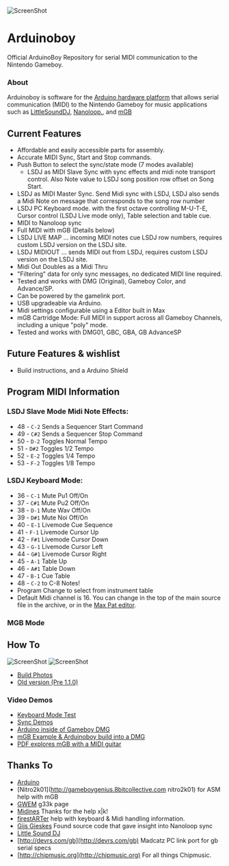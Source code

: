![ScreenShot](http://trash80.net/arduinoboy/aboy1_2_0.jpg)

# Arduinoboy
Official ArduinoBoy Repository for serial MIDI communication to the Nintendo Gameboy.

### About 
Arduinoboy is software for the [Arduino hardware platform](http://arduino.cc) that allows serial communication (MIDI) to the Nintendo Gameboy for music applications such as [LittleSoundDJ](http://littlesounddj.com), [Nanoloop.](http://www.nanoloop.com/), and [mGB](https://github.com/trash80/mGB)


## Current Features
  * Affordable and easily accessible parts for assembly.
  * Accurate MIDI Sync, Start and Stop commands.
  * Push Button to select the sync/state mode (7 modes available)
   	* LSDJ as MIDI Slave Sync with sync effects and midi note transport control. Also Note value to LSDJ song position row offset on Song Start.
   * LSDJ as MIDI Master Sync. Send Midi sync with LSDJ, LSDJ also sends a Midi Note on message that corresponds to the song row number
   * LSDJ PC Keyboard mode. with the first octave controlling M-U-T-E, Cursor control (LSDJ Live mode only), Table selection and table cue.
   * MIDI to Nanoloop sync
   * Full MIDI with mGB (Details below)
   * LSDJ LIVE MAP ... incoming MIDI notes cue LSDJ row numbers, requires custom LSDJ version on the LSDJ site.
   * LSDJ MIDIOUT ... sends MIDI out from LSDJ, requires custom LSDJ version on the LSDJ site.
* Midi Out Doubles as a Midi Thru
* "Filtering" data for only sync messages, no dedicated MIDI line required.
* Tested and works with DMG (Original), Gameboy Color, and Advance/SP.
* Can be powered by the gamelink port.
* USB upgradeable via Arduino.
* Midi settings configurable using a Editor built in Max
* mGB Cartridge Mode: Full MIDI in support across all Gameboy Channels, including a unique "poly" mode. 
* Tested and works with DMG01, GBC, GBA, GB AdvanceSP

## Future Features & wishlist
  * Build instructions, and a Arduino Shield

## Program MIDI Information
###  LSDJ Slave Mode Midi Note Effects:
* 48 - `C-2` Sends a Sequencer Start Command
* 49 - `C#2` Sends a Sequencer Stop Command
* 50 - `D-2` Toggles Normal Tempo 
* 51 - `D#2` Toggles 1/2 Tempo
* 52 - `E-2` Toggles 1/4 Tempo
* 53 - `F-2` Toggles 1/8 Tempo
 
### LSDJ Keyboard Mode:
 
* 36 - `C-1` Mute Pu1 Off/On
* 37 - `C#1` Mute Pu2 Off/On
* 38 - `D-1` Mute Wav Off/On
* 39 - `D#1` Mute Noi Off/On
* 40 - `E-1` Livemode Cue Sequence
* 41 - `F-1` Livemode Cursor Up
* 42 - `F#1` Livemode Cursor Down
* 43 - `G-1` Livemode Cursor Left
* 44 - `G#1` Livemode Cursor Right
* 45 - `A-1` Table Up
* 46 - `A#1` Table Down
* 47 - `B-1` Cue Table
* 48 - `C-2` to C-8 Notes!  
* Program Change to select from instrument table
* Default Midi channel is 16. You can change in the top of the main source file in the archive, or in the [Max Pat editor]().

### MGB Mode
 

## How To
![ScreenShot](http://farm3.static.flickr.com/2229/2316803721_c22f9c2387.jpg)
![ScreenShot](http://trash80.net/arduinoboy/arduinoboy_schematic_1_1_0.png)
* [Build Photos](http://flickr.com/photos/trash80/2316803175/in/set-72157604068871573/)
* [Old version (Pre 1.1.0)](http://trash80.net/junkfood/arduinoboy/arduinoboy-schem-v.0.9.8-r1.png)

### Video Demos

  * [Keyboard Mode Test](http://youtube.com/watch?v=TnLUuvc78XY)
  * [Sync Demos](http://youtube.com/watch?v=iVmhy-Lo7BI)
  * [Arduino inside of Gameboy DMG](http://youtube.com/watch?v=VwrMuOA0VnY)
  * [mGB Example & Arduinoboy build into a DMG](http://vimeo.com/1853931)
  * [PDF explores mGB with a MIDI guitar](http://www.youtube.com/watch?v=HAU9MzZ2qeE)

## Thanks To
  * [Arduino](http://arduino.cc)
  * [Nitro2k01](http://gameboygenius.8bitcollective.com nitro2k01) for ASM help with mGB 
  * [GWEM](http://www.preromanbritain.com/gwem/lsdj_midi/g33k.html) g33k page
  * [Midines](http://wayfar.net) Thanks for the help x|k!
  * [firestARTer](http://www.firestarter-music.de) help with keyboard & Midi handling information. 
  * [Gijs Gieskes](http://gieskes.nl) Found source code that gave insight into Nanoloop sync
  * [Little Sound DJ](http://littlesounddj.com)
  * [http://devrs.com/gb](http://devrs.com/gb) Madcatz PC link port for gb serial specs
  * [http://chipmusic.org](http://chipmusic.org) For all things Chipmusic.
